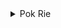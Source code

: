 <details>
<summary>Pok Rie</summary>

- [Pexels](https://www.pexels.com/@pok-rie-33563)
- [Instagram](https://www.instagram.com/pok_rie/)

    <details>
    <summary>Wallpapers</summary>

    <a href="https://www.pexels.com/photo/brown-boat-dock-140140/">
      <img src="./authors/Pok Rie/brown-boat-dock-(custom).jpg" title="Brown Boat Dock" width=600/>
    </a>

    </details>
</details>
